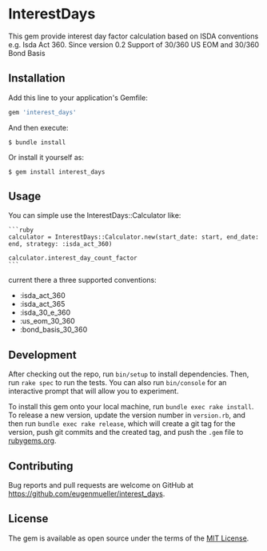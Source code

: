 # InterestDays

This gem provide interest day factor calculation based on ISDA conventions e.g. Isda Act 360.
Since version 0.2 Support of 30/360 US EOM and 30/360 Bond Basis 

## Installation

Add this line to your application's Gemfile:

```ruby
gem 'interest_days'
```

And then execute:

    $ bundle install

Or install it yourself as:

    $ gem install interest_days

## Usage

You can simple use the InterestDays::Calculator like:

    ```ruby
    calculator = InterestDays::Calculator.new(start_date: start, end_date: end, strategy: :isda_act_360)
    
    calculator.interest_day_count_factor
    ```

current there a three supported conventions:
- :isda_act_360
- :isda_act_365
- :isda_30_e_360
- :us_eom_30_360
- :bond_basis_30_360


## Development

After checking out the repo, run `bin/setup` to install dependencies. Then, run `rake spec` to run the tests. You can also run `bin/console` for an interactive prompt that will allow you to experiment.

To install this gem onto your local machine, run `bundle exec rake install`. To release a new version, update the version number in `version.rb`, and then run `bundle exec rake release`, which will create a git tag for the version, push git commits and the created tag, and push the `.gem` file to [rubygems.org](https://rubygems.org).

## Contributing

Bug reports and pull requests are welcome on GitHub at https://github.com/eugenmueller/interest_days.

## License

The gem is available as open source under the terms of the [MIT License](https://opensource.org/licenses/MIT).
